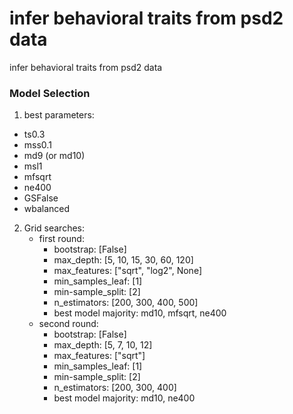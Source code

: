 # infer behavioral traits from psd2 data
infer behavioral traits from psd2 data

### Model Selection
1. best parameters:
  - ts0.3
  - mss0.1
  - md9 (or md10)
  - msl1
  - mfsqrt
  - ne400
  - GSFalse
  - wbalanced

2. Grid searches:
   - first round:
     - bootstrap: [False]
     - max_depth: [5, 10, 15, 30, 60, 120]
     - max_features: ["sqrt", "log2", None]
     - min_samples_leaf: [1]
     - min-sample_split: [2]
     - n_estimators: [200, 300, 400, 500]
     - best model majority: md10, mfsqrt, ne400 
   - second round: 
     - bootstrap: [False]
     - max_depth: [5, 7, 10, 12]
     - max_features: ["sqrt"]
     - min_samples_leaf: [1]
     - min-sample_split: [2]
     - n_estimators: [200, 300, 400]
     - best model majority: md10, ne400

